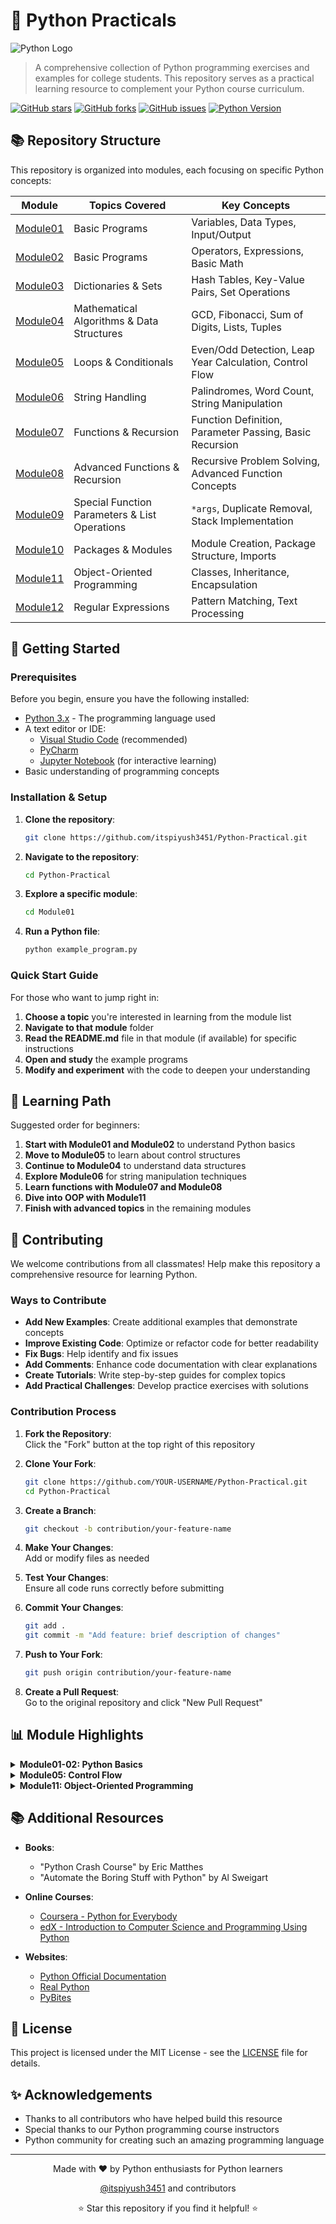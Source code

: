 # 🐍 Python Practicals

![Python Logo](https://www.python.org/static/community_logos/python-logo-generic.svg)

> A comprehensive collection of Python programming exercises and examples for college students. This repository serves as a practical learning resource to complement your Python course curriculum.

[![GitHub stars](https://img.shields.io/github/stars/itspiyush3451/Python-Practical?style=social)](https://github.com/itspiyush3451/Python-Practical/stargazers)
[![GitHub forks](https://img.shields.io/github/forks/itspiyush3451/Python-Practical?style=social)](https://github.com/itspiyush3451/Python-Practical/network/members)
[![GitHub issues](https://img.shields.io/github/issues/itspiyush3451/Python-Practical)](https://github.com/itspiyush3451/Python-Practical/issues)
[![Python Version](https://img.shields.io/badge/python-3.x-blue.svg)](https://www.python.org/downloads/)

## 📚 Repository Structure

This repository is organized into modules, each focusing on specific Python concepts:

| Module | Topics Covered | Key Concepts |
|--------|---------------|-------------|
| [Module01](./Module01/) | Basic Programs | Variables, Data Types, Input/Output |
| [Module02](./Module02/) | Basic Programs | Operators, Expressions, Basic Math |
| [Module03](./Module03/) | Dictionaries & Sets | Hash Tables, Key-Value Pairs, Set Operations |
| [Module04](./Module04/) | Mathematical Algorithms & Data Structures | GCD, Fibonacci, Sum of Digits, Lists, Tuples |
| [Module05](./Module05/) | Loops & Conditionals | Even/Odd Detection, Leap Year Calculation, Control Flow |
| [Module06](./Module06/) | String Handling | Palindromes, Word Count, String Manipulation |
| [Module07](./Module07/) | Functions & Recursion | Function Definition, Parameter Passing, Basic Recursion |
| [Module08](./Module08/) | Advanced Functions & Recursion | Recursive Problem Solving, Advanced Function Concepts |
| [Module09](./Module09/) | Special Function Parameters & List Operations | `*args`, Duplicate Removal, Stack Implementation |
| [Module10](./Module10/) | Packages & Modules | Module Creation, Package Structure, Imports |
| [Module11](./Module11/) | Object-Oriented Programming | Classes, Inheritance, Encapsulation |
| [Module12](./Module12/) | Regular Expressions | Pattern Matching, Text Processing |

## 🚀 Getting Started

### Prerequisites

Before you begin, ensure you have the following installed:

- [Python 3.x](https://www.python.org/downloads/) - The programming language used
- A text editor or IDE:
  - [Visual Studio Code](https://code.visualstudio.com/) (recommended)
  - [PyCharm](https://www.jetbrains.com/pycharm/)
  - [Jupyter Notebook](https://jupyter.org/) (for interactive learning)
- Basic understanding of programming concepts

### Installation & Setup

1. **Clone the repository**:
   ```bash
   git clone https://github.com/itspiyush3451/Python-Practical.git
   ```

2. **Navigate to the repository**:
   ```bash
   cd Python-Practical
   ```

3. **Explore a specific module**:
   ```bash
   cd Module01
   ```

4. **Run a Python file**:
   ```bash
   python example_program.py
   ```

### Quick Start Guide

For those who want to jump right in:

1. **Choose a topic** you're interested in learning from the module list
2. **Navigate to that module** folder
3. **Read the README.md** file in that module (if available) for specific instructions
4. **Open and study** the example programs
5. **Modify and experiment** with the code to deepen your understanding

## 📝 Learning Path

Suggested order for beginners:

1. **Start with Module01 and Module02** to understand Python basics
2. **Move to Module05** to learn about control structures
3. **Continue to Module04** to understand data structures
4. **Explore Module06** for string manipulation techniques
5. **Learn functions with Module07 and Module08**
6. **Dive into OOP with Module11**
7. **Finish with advanced topics** in the remaining modules

## 🤝 Contributing

We welcome contributions from all classmates! Help make this repository a comprehensive resource for learning Python.

### Ways to Contribute

- **Add New Examples**: Create additional examples that demonstrate concepts
- **Improve Existing Code**: Optimize or refactor code for better readability
- **Fix Bugs**: Help identify and fix issues
- **Add Comments**: Enhance code documentation with clear explanations
- **Create Tutorials**: Write step-by-step guides for complex topics
- **Add Practical Challenges**: Develop practice exercises with solutions

### Contribution Process

1. **Fork the Repository**:
   <br>Click the "Fork" button at the top right of this repository

2. **Clone Your Fork**:
   ```bash
   git clone https://github.com/YOUR-USERNAME/Python-Practical.git
   cd Python-Practical
   ```

3. **Create a Branch**:
   ```bash
   git checkout -b contribution/your-feature-name
   ```

4. **Make Your Changes**:
   <br>Add or modify files as needed

5. **Test Your Changes**:
   <br>Ensure all code runs correctly before submitting

6. **Commit Your Changes**:
   ```bash
   git add .
   git commit -m "Add feature: brief description of changes"
   ```

7. **Push to Your Fork**:
   ```bash
   git push origin contribution/your-feature-name
   ```

8. **Create a Pull Request**:
   <br>Go to the original repository and click "New Pull Request"

## 📊 Module Highlights

<details>
<summary><b>Module01-02: Python Basics</b></summary>
<br>
Learn the fundamental building blocks of Python programming including variables, data types, operators, and basic syntax.

```python
# Example: Hello World program
print("Hello, Python World!")

# Example: Basic arithmetic
a = 10
b = 5
print(f"Sum: {a + b}")
print(f"Difference: {a - b}")
print(f"Product: {a * b}")
print(f"Quotient: {a / b}")
```
</details>

<details>
<summary><b>Module05: Control Flow</b></summary>
<br>
Master conditional statements and loops to control program execution.

```python
# Example: Check if a number is even or odd
number = int(input("Enter a number: "))
if number % 2 == 0:
    print(f"{number} is even")
else:
    print(f"{number} is odd")

# Example: Print first 10 Fibonacci numbers
a, b = 0, 1
for i in range(10):
    print(a, end=" ")
    a, b = b, a + b
```
</details>

<details>
<summary><b>Module11: Object-Oriented Programming</b></summary>
<br>
Understand how to create classes, objects, and implement inheritance.

```python
# Example: A simple class
class Student:
    def __init__(self, name, roll_number):
        self.name = name
        self.roll_number = roll_number
        
    def display_info(self):
        print(f"Student: {self.name}, Roll Number: {self.roll_number}")

# Creating an object
student1 = Student("Alex", "CS101")
student1.display_info()
```
</details>

## 📚 Additional Resources

- **Books**:
  - "Python Crash Course" by Eric Matthes
  - "Automate the Boring Stuff with Python" by Al Sweigart

- **Online Courses**:
  - [Coursera - Python for Everybody](https://www.coursera.org/specializations/python)
  - [edX - Introduction to Computer Science and Programming Using Python](https://www.edx.org/course/introduction-to-computer-science-and-programming-7)

- **Websites**:
  - [Python Official Documentation](https://docs.python.org/3/)
  - [Real Python](https://realpython.com/)
  - [PyBites](https://pybit.es/articles/)

## 📄 License

This project is licensed under the MIT License - see the [LICENSE](LICENSE) file for details.

## ✨ Acknowledgements

- Thanks to all contributors who have helped build this resource
- Special thanks to our Python programming course instructors
- Python community for creating such an amazing programming language

---

<div align="center">
  Made with ❤️ by Python enthusiasts for Python learners
  
  <a href="https://github.com/itspiyush3451">@itspiyush3451</a> and contributors
  
  <p>⭐ Star this repository if you find it helpful! ⭐</p>
</div>
